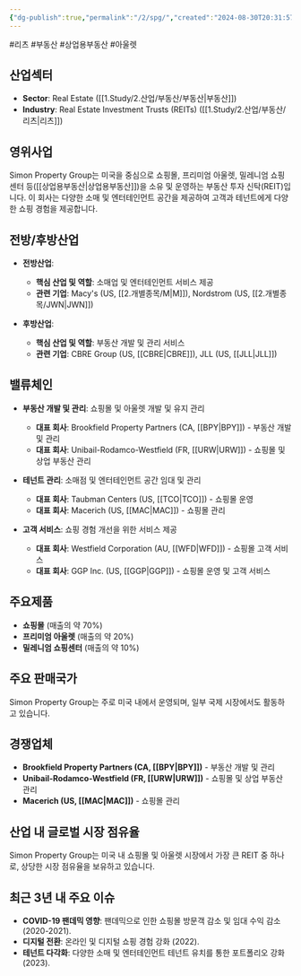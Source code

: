 ```yaml
---
{"dg-publish":true,"permalink":"/2/spg/","created":"2024-08-30T20:31:57.841+09:00","updated":"2025-07-29T21:37:05.212+09:00"}
---
```


#리츠 #부동산 #상업용부동산 #아울렛


## 산업섹터

- **Sector**: Real Estate ([[1.Study/2.산업/부동산/부동산\|부동산]])
- **Industry**: Real Estate Investment Trusts (REITs) ([[1.Study/2.산업/부동산/리츠\|리츠]])

## 영위사업

Simon Property Group는 미국을 중심으로 쇼핑몰, 프리미엄 아울렛, 밀레니엄 쇼핑센터 등([[상업용부동산\|상업용부동산]])을 소유 및 운영하는 부동산 투자 신탁(REIT)입니다. 이 회사는 다양한 소매 및 엔터테인먼트 공간을 제공하여 고객과 테넌트에게 다양한 쇼핑 경험을 제공합니다.

## 전방/후방산업

- **전방산업**:
    
    - **핵심 산업 및 역할**: 소매업 및 엔터테인먼트 서비스 제공
    - **관련 기업**: Macy's (US, [[2.개별종목/M\|M]]), Nordstrom (US, [[2.개별종목/JWN\|JWN]])
    
- **후방산업**:
    
    - **핵심 산업 및 역할**: 부동산 개발 및 관리 서비스
    - **관련 기업**: CBRE Group (US, [[CBRE\|CBRE]]), JLL (US, [[JLL\|JLL]])
    

## 밸류체인

- **부동산 개발 및 관리**: 쇼핑몰 및 아울렛 개발 및 유지 관리
    
    - **대표 회사**: Brookfield Property Partners (CA, [[BPY\|BPY]]) - 부동산 개발 및 관리
    - **대표 회사**: Unibail-Rodamco-Westfield (FR, [[URW\|URW]]) - 쇼핑몰 및 상업 부동산 관리
    
- **테넌트 관리**: 소매점 및 엔터테인먼트 공간 임대 및 관리
    
    - **대표 회사**: Taubman Centers (US, [[TCO\|TCO]]) - 쇼핑몰 운영
    - **대표 회사**: Macerich (US, [[MAC\|MAC]]) - 쇼핑몰 관리
    
- **고객 서비스**: 쇼핑 경험 개선을 위한 서비스 제공
    
    - **대표 회사**: Westfield Corporation (AU, [[WFD\|WFD]]) - 쇼핑몰 고객 서비스
    - **대표 회사**: GGP Inc. (US, [[GGP\|GGP]]) - 쇼핑몰 운영 및 고객 서비스
    

## 주요제품

- **쇼핑몰** (매출의 약 70%)
- **프리미엄 아울렛** (매출의 약 20%)
- **밀레니엄 쇼핑센터** (매출의 약 10%)

## 주요 판매국가

Simon Property Group는 주로 미국 내에서 운영되며, 일부 국제 시장에서도 활동하고 있습니다.

## 경쟁업체

- **Brookfield Property Partners (CA, [[BPY\|BPY]])** - 부동산 개발 및 관리
- **Unibail-Rodamco-Westfield (FR, [[URW\|URW]])** - 쇼핑몰 및 상업 부동산 관리
- **Macerich (US, [[MAC\|MAC]])** - 쇼핑몰 관리

## 산업 내 글로벌 시장 점유율

Simon Property Group는 미국 내 쇼핑몰 및 아울렛 시장에서 가장 큰 REIT 중 하나로, 상당한 시장 점유율을 보유하고 있습니다.

## 최근 3년 내 주요 이슈

- **COVID-19 팬데믹 영향**: 팬데믹으로 인한 쇼핑몰 방문객 감소 및 임대 수익 감소 (2020-2021).
- **디지털 전환**: 온라인 및 디지털 쇼핑 경험 강화 (2022).
- **테넌트 다각화**: 다양한 소매 및 엔터테인먼트 테넌트 유치를 통한 포트폴리오 강화 (2023).